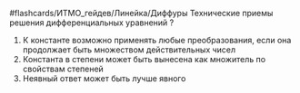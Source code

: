 #flashcards/ИТМО_гейдев/Линейка/Диффуры
Технические приемы решения дифференциальных уравнений
?
1. К константе возможно применять любые преобразования, если она продолжает быть множеством действительных чисел
2. Константа в степени может быть вынесена как множитель по свойствам степеней
3. Неявный ответ может быть лучше явного
